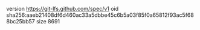 version https://git-lfs.github.com/spec/v1
oid sha256:aaeb21408df6d460ac33a5dbbe45c6b5a03f85f0a65812f93ac5f688bc25bb57
size 8691

